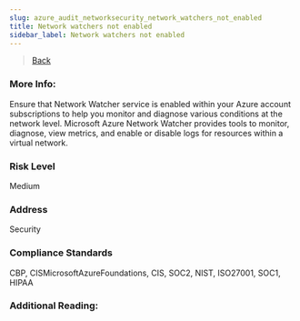 ```yaml
---
slug: azure_audit_networksecurity_network_watchers_not_enabled
title: Network watchers not enabled
sidebar_label: Network watchers not enabled
---
```

> [Back](../../azurenetworkaudit)

### More Info:
Ensure that Network Watcher service is enabled within your Azure account subscriptions to help you monitor and diagnose various conditions at the network level. Microsoft Azure Network Watcher provides tools to monitor, diagnose, view metrics, and enable or disable logs for resources within a virtual network.

### Risk Level
Medium

### Address
Security

### Compliance Standards
CBP, CISMicrosoftAzureFoundations, CIS, SOC2, NIST, ISO27001, SOC1, HIPAA

### Additional Reading:
